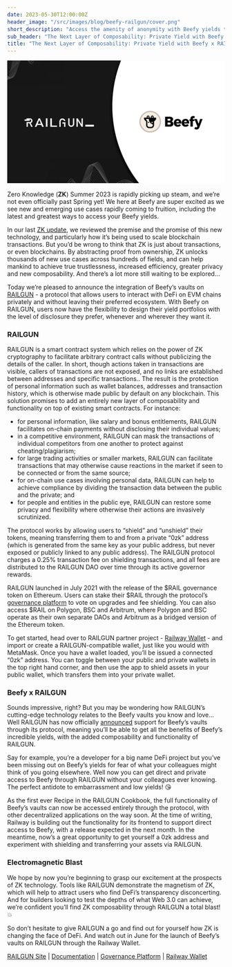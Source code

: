 ```yaml
---
date: 2023-05-30T12:00:00Z
header_image: "/src/images/blog/beefy-railgun/cover.png"
short_description: "Access the amenity of anonymity with Beefy yields through  the RAILGUN privacy-protecting protocol."
sub_header: "The Next Layer of Composability: Private Yield with Beefy x RAILGUN"
title: "The Next Layer of Composability: Private Yield with Beefy x RAILGUN"
---
```

![](/src/images/blog/beefy-railgun/cover.png)

Zero Knowledge (**ZK**) Summer 2023 is rapidly picking up steam, and we’re not even officially past Spring yet! We here at Beefy are super excited as we see new and emerging use cases rapidly coming to fruition, including the latest and greatest ways to access your Beefy yields.

In our last [ZK update](https://beefy.finance/articles/zeroing-in-on-scalable-yield-with-beefy-on-zksync-era/), we reviewed the premise and the promise of this new technology, and particularly how it’s being used to scale blockchain transactions. But you’d be wrong to think that ZK is just about transactions, or even blockchains. By abstracting proof from ownership, ZK unlocks thousands of new use cases across hundreds of fields, and can help mankind to achieve true trustlessness, increased efficiency, greater privacy and new composability. And there’s a lot more still waiting to be explored…

Today we’re pleased to announce the integration of Beefy’s vaults on [RAILGUN](https://railgun.org/) - a protocol that allows users to interact with DeFi on EVM chains privately and without leaving their preferred ecosystem. With Beefy on RAILGUN, users now have the flexibility to design their yield portfolios with the level of disclosure they prefer, whenever and wherever they want it.

### RAILGUN

RAILGUN is a smart contract system which relies on the power of ZK cryptography to facilitate arbitrary contract calls without publicizing the details of the caller. In short, though actions taken in transactions are visible, callers of transactions are not exposed, and no links are established between addresses and specific transactions.. The result is the protection of personal information such as wallet balances, addresses and transaction history, which is otherwise made public by default on any blockchain. This solution promises to add an entirely new layer of composability and functionality on top of existing smart contracts. For instance:

* for personal information, like salary and bonus entitlements, RAILGUN facilitates on-chain payments without disclosing their individual values;
* in a competitive environment, RAILGUN can mask the transactions of individual competitors from one another to protect against cheating/plagiarism;
* for large trading activities or smaller markets, RAILGUN can facilitate transactions that may otherwise cause reactions in the market if seen to be connected or from the same source;
* for on-chain use cases involving personal data, RAILGUN can help to achieve compliance by dividing the transaction data between the public and the private; and
* for people and entities in the public eye, RAILGUN can restore some privacy and flexibility where otherwise their actions are invasively scrutinized.

The protocol works by allowing users to “shield” and “unshield” their tokens, meaning transferring them to and from a private “0zk” address (which is generated from the same key as your public address, but never exposed or publicly linked to any public address). The RAILGUN protocol charges a 0.25% transaction fee on shielding transactions, and all fees are distributed to the RAILGUN DAO over time through its active governor rewards. 

RAILGUN launched in July 2021 with the release of the $RAIL governance token on Ethereum. Users can stake their $RAIL through the protocol’s [governance platform](https://governance-railgun.on.fleek.co/#/) to vote on upgrades and fee shielding. You can also access $RAIL on Polygon, BSC and Arbitrum, where Polygon and BSC operate as their own separate DAOs and Arbitrum as a bridged version of the Ethereum token.

To get started, head over to RAILGUN partner project - [Railway Wallet](https://app.railway.xyz/) - and import or create a RAILGUN-compatible wallet, just like you would with MetaMask. Once you have a wallet loaded, you’ll be issued a connected “0zk” address. You can toggle between your public and private wallets in the top right hand corner, and then use the app to shield assets in your public wallet, which transfers them into your private wallet.

### Beefy x RAILGUN

Sounds impressive, right? But you may be wondering how RAILGUN’s cutting-edge technology relates to the Beefy vaults you know and love… Well RAILGUN has now officially [announced](https://medium.com/@Railgun_Project/raising-the-stakes-turning-over-a-new-beef-railgun-weekly-update-fa517e8a497b) support for Beefy’s vaults through its protocol, meaning you’ll be able to get all the benefits of Beefy’s incredible yields, with the added composability and functionality of RAILGUN. 

Say for example, you’re a developer for a big name DeFi project but you’ve been missing out on Beefy’s yields for fear of what your colleagues might think of you going elsewhere. Well now you can get direct and private access to Beefy through RAILGUN without your colleagues ever knowing. The perfect antidote to embarrassment and low yields! 😘

As the first ever Recipe in the RAILGUN Cookbook, the full functionality of Beefy’s vaults can now be accessed entirely through the protocol, with other decentralized applications on the way soon. At the time of writing, Railway is building out the functionality for its frontend to support direct access to Beefy, with a release  expected in the next month. In the meantime, now’s a great opportunity to get yourself a 0zk address and experiment with shielding and transferring your assets via RAILGUN.

### Electromagnetic Blast 

We hope by now you’re beginning to grasp our excitement at the prospects of ZK technology. Tools like RAILGUN demonstrate the magnetism of ZK, which will help to attract users who find DeFi’s transparency disconcerting. And for builders looking to test the depths of what Web 3.0 can achieve, we’re confident you’ll find ZK composability through RAILGUN a total blast! 💥

So don’t hesitate to give RAILGUN a go and find out for yourself how ZK is changing the face of DeFi. And watch out in June for the launch of Beefy’s vaults on RAILGUN through the Railway Wallet.

[RAILGUN Site](https://railgun.org/) | [Documentation](https://docs.railgun.org/wiki/learn/overview) | [Governance Platform](https://governance-railgun.on.fleek.co/#/) | [Railway Wallet](https://app.railway.xyz/)
